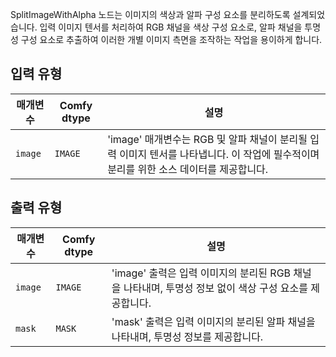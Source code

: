
SplitImageWithAlpha 노드는 이미지의 색상과 알파 구성 요소를 분리하도록 설계되었습니다. 입력 이미지 텐서를 처리하여 RGB 채널을 색상 구성 요소로, 알파 채널을 투명성 구성 요소로 추출하여 이러한 개별 이미지 측면을 조작하는 작업을 용이하게 합니다.

## 입력 유형

| 매개변수 | Comfy dtype | 설명 |
|-----------|-------------|-------------|
| `image`   | `IMAGE`     | 'image' 매개변수는 RGB 및 알파 채널이 분리될 입력 이미지 텐서를 나타냅니다. 이 작업에 필수적이며 분리를 위한 소스 데이터를 제공합니다. |

## 출력 유형

| 매개변수 | Comfy dtype | 설명 |
|-----------|-------------|-------------|
| `image`   | `IMAGE`     | 'image' 출력은 입력 이미지의 분리된 RGB 채널을 나타내며, 투명성 정보 없이 색상 구성 요소를 제공합니다. |
| `mask`    | `MASK`      | 'mask' 출력은 입력 이미지의 분리된 알파 채널을 나타내며, 투명성 정보를 제공합니다. |
